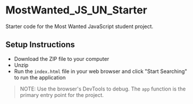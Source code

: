 # MostWanted_JS_UN_Starter
Starter code for the Most Wanted JavaScript student project.

## Setup Instructions
- Download the ZIP file to your computer
- Unzip
- Run the `index.html` file in your web browser and click "Start Searching" to run the application

> NOTE: Use the browser's DevTools to debug. The `app` function is the primary entry point for the project.
